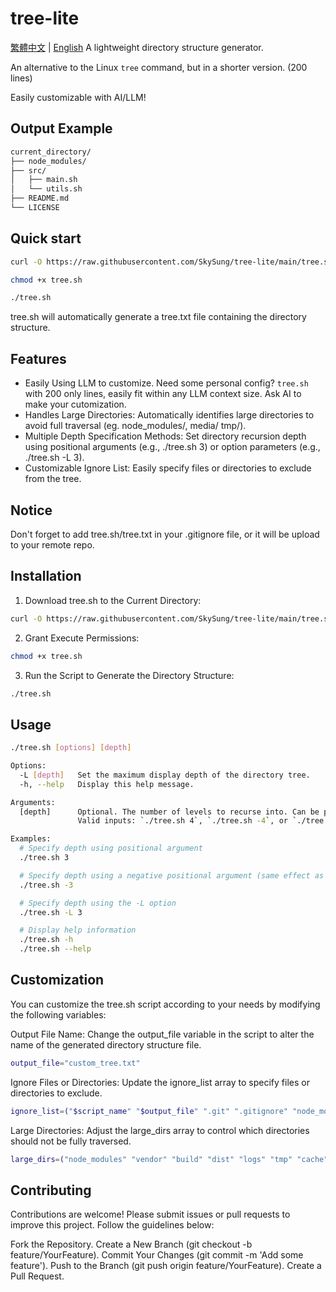 # tree-lite
[繁體中文](https://github.com/SkySung/tree-lite/blob/main/README-zh-TW.md) | [English](https://github.com/SkySung/tree-lite/blob/main/README.md)
A lightweight directory structure generator.

An alternative to the Linux `tree` command, but in a shorter version. (200 lines)

Easily customizable with AI/LLM!

## Output Example

```bash
current_directory/
├── node_modules/
├── src/
│   ├── main.sh
│   └── utils.sh
├── README.md
└── LICENSE
```

## Quick start

```bash
curl -O https://raw.githubusercontent.com/SkySung/tree-lite/main/tree.sh

chmod +x tree.sh

./tree.sh
```
tree.sh will automatically generate a tree.txt file containing the directory structure.

## Features
+ Easily Using LLM to customize. Need some personal config? `tree.sh` with 200 only lines, easily fit within any LLM context size. Ask AI to make your cutomization.
+ Handles Large Directories: Automatically identifies large directories to avoid full traversal (eg. node_modules/, media/ tmp/).
+ Multiple Depth Specification Methods: Set directory recursion depth using positional arguments (e.g., ./tree.sh 3) or option parameters (e.g., ./tree.sh -L 3).
+ Customizable Ignore List: Easily specify files or directories to exclude from the tree.

## Notice
Don't forget to add tree.sh/tree.txt in your .gitignore file, or it will be upload to your remote repo.

## Installation
1. Download tree.sh to the Current Directory:

```bash
curl -O https://raw.githubusercontent.com/SkySung/tree-lite/main/tree.sh
```
2. Grant Execute Permissions:

```bash
chmod +x tree.sh
```
3. Run the Script to Generate the Directory Structure:
```bash
./tree.sh
```

## Usage
```bash
./tree.sh [options] [depth]

Options:
  -L [depth]   Set the maximum display depth of the directory tree.
  -h, --help   Display this help message.

Arguments:
  [depth]      Optional. The number of levels to recurse into. Can be prefixed with a '-' (e.g., -3). Default is 3 if not provided.
               Valid inputs: `./tree.sh 4`, `./tree.sh -4`, or `./tree.sh -L 4` for 4 levels of recursion.

Examples:
  # Specify depth using positional argument
  ./tree.sh 3

  # Specify depth using a negative positional argument (same effect as above)
  ./tree.sh -3

  # Specify depth using the -L option
  ./tree.sh -L 3

  # Display help information
  ./tree.sh -h
  ./tree.sh --help
```
## Customization

You can customize the tree.sh script according to your needs by modifying the following variables:

Output File Name:
Change the output_file variable in the script to alter the name of the generated directory structure file.
```bash
output_file="custom_tree.txt"
```

Ignore Files or Directories:
Update the ignore_list array to specify files or directories to exclude.
```bash
ignore_list=("$script_name" "$output_file" ".git" ".gitignore" "node_modules")
```

Large Directories:
Adjust the large_dirs array to control which directories should not be fully traversed.
```bash
large_dirs=("node_modules" "vendor" "build" "dist" "logs" "tmp" "cache" "__pycache__" "media" "uploads" "data" "datasets")
```

## Contributing
Contributions are welcome! Please submit issues or pull requests to improve this project. Follow the guidelines below:

Fork the Repository.
Create a New Branch (git checkout -b feature/YourFeature).
Commit Your Changes (git commit -m 'Add some feature').
Push to the Branch (git push origin feature/YourFeature).
Create a Pull Request.
